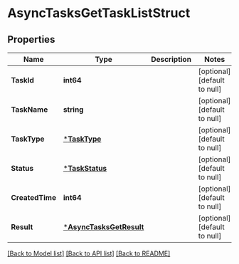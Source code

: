 # AsyncTasksGetTaskListStruct

## Properties
Name | Type | Description | Notes
------------ | ------------- | ------------- | -------------
**TaskId** | **int64** |  | [optional] [default to null]
**TaskName** | **string** |  | [optional] [default to null]
**TaskType** | [***TaskType**](TaskType.md) |  | [optional] [default to null]
**Status** | [***TaskStatus**](TaskStatus.md) |  | [optional] [default to null]
**CreatedTime** | **int64** |  | [optional] [default to null]
**Result** | [***AsyncTasksGetResult**](AsyncTasksGetResult.md) |  | [optional] [default to null]

[[Back to Model list]](../README.md#documentation-for-models) [[Back to API list]](../README.md#documentation-for-api-endpoints) [[Back to README]](../README.md)


